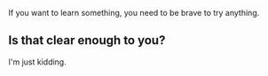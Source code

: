 If you want to learn something, you need to be brave to try anything. 

Is that clear enough to you?
---
I'm just kidding. 
